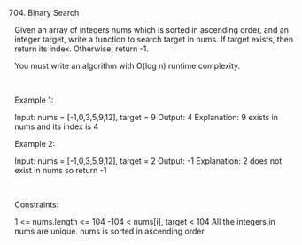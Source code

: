 704. Binary Search

Given an array of integers nums which is sorted in ascending order, and an integer target, write a function to search target in nums. If target exists, then return its index. Otherwise, return -1.

You must write an algorithm with O(log n) runtime complexity.

 

Example 1:

Input: nums = [-1,0,3,5,9,12], target = 9
Output: 4
Explanation: 9 exists in nums and its index is 4


Example 2:

Input: nums = [-1,0,3,5,9,12], target = 2
Output: -1
Explanation: 2 does not exist in nums so return -1


 

Constraints:

1 <= nums.length <= 104
-104 < nums[i], target < 104
All the integers in nums are unique.
nums is sorted in ascending order.
